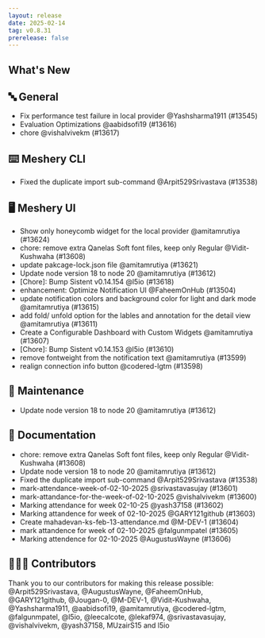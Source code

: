 ```yaml
---
layout: release
date: 2025-02-14
tag: v0.8.31
prerelease: false
---
```


## What's New
## 🔤 General
- Fix performance test failure in local provider @Yashsharma1911 (#13545)
- Evaluation Optimizations @aabidsofi19 (#13616)
- chore @vishalvivekm (#13617)

## ⌨️ Meshery CLI

- Fixed the duplicate import sub-command @Arpit529Srivastava (#13538)

## 🖥 Meshery UI

- Show only honeycomb widget for the local provider @amitamrutiya (#13624)
- chore: remove extra Qanelas Soft font files, keep only Regular @Vidit-Kushwaha (#13608)
- update pakcage-lock.json file @amitamrutiya (#13621)
- Update node version 18 to node 20 @amitamrutiya (#13612)
- \[Chore\]: Bump Sistent v0.14.154 @l5io (#13618)
- enhancement: Optimize Notification UI @FaheemOnHub (#13504)
- update notification colors and background color for light and dark mode @amitamrutiya (#13615)
- add fold/ unfold option for the lables and annotation for the detail view @amitamrutiya (#13611)
- Create a Configurable Dashboard with Custom Widgets @amitamrutiya (#13607)
- \[Chore\]: Bump Sistent v0.14.153 @l5io (#13610)
- remove fontweight from the notification text @amitamrutiya (#13599)
- realign connection info button @codered-lgtm (#13598)

## 🧰 Maintenance

- Update node version 18 to node 20 @amitamrutiya (#13612)

## 📖 Documentation

- chore: remove extra Qanelas Soft font files, keep only Regular @Vidit-Kushwaha (#13608)
- Update node version 18 to node 20 @amitamrutiya (#13612)
- Fixed the duplicate import sub-command @Arpit529Srivastava (#13538)
- mark-attendance-week-of-02-10-2025 @srivastavasujay (#13601)
- mark-attandance-for-the-week-of-02-10-2025 @vishalvivekm (#13600)
- Marking attendance for week 02-10-25 @yash37158 (#13602)
- Marking attandence for week of 02-10-2025 @GARY121github (#13603)
- Create mahadevan-ks-feb-13-attendance.md @M-DEV-1 (#13604)
- mark attandence for week of 02-10-2025 @falgunmpatel (#13605)
- Marking attendence for 02-10-2025 @AugustusWayne (#13606)

## 👨🏽‍💻 Contributors

Thank you to our contributors for making this release possible:
@Arpit529Srivastava, @AugustusWayne, @FaheemOnHub, @GARY121github, @Jougan-0, @M-DEV-1, @Vidit-Kushwaha, @Yashsharma1911, @aabidsofi19, @amitamrutiya, @codered-lgtm, @falgunmpatel, @l5io, @leecalcote, @lekaf974, @srivastavasujay, @vishalvivekm, @yash37158, MUzairS15 and l5io

